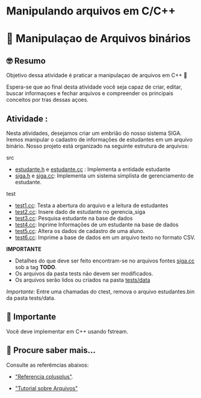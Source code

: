 # Manipulando arquivos em C/C++

# :wave: Manipulaçao de Arquivos binários

## 🤓 Resumo

Objetivo dessa atividade é praticar a manipulaçao de arquivos em C++ 🚀

Espera-se que ao final desta atividade você seja capaz de criar, editar, buscar informaçoes e
fechar arquivos e compreender os principais conceitos por tras dessas açoes.

## Atividade :

Nesta atividades, desejamos criar um embrião do nosso sistema SIGA.
Iremos manipular o cadastro de informações de estudantes em um arquivo binário.
Nosso projeto está organizado na seguinte estrutura de arquivos:

src

- [estudante.h](src/estudante.h) e [estudante.cc](src/estudante.cpp) : Implementa a entidade estudante
- [siga.h](src/siga.h) e [siga.cc](src/siga.cc): Implementa um sistema simplista de gerenciamento de estudante.

test

- [test1.cc](tests/test1.cc): Testa a abertura do arquivo e a leitura de estudantes
- [test2.cc](tests/test2.cc): Insere dado de estudante no gerencia_siga
- [test3.cc](tests/test3.cc): Pesquisa estudante na base de dados
- [test4.cc](tests/test4.cc): Inprime Informações de um estudante na base de dados
- [test5.cc](tests/test5.cc): Altera os dados de cadastro de uma aluno.
- [test6.cc](tests/test6.cc): Imprime a base de dados em um arquivo texto no formato CSV.

**IMPORTANTE**

- Detalhes do que deve ser feito encontram-se no arquivos fontes [siga.cc](src/siga.cc) sob a tag **TODO**.
- Os arquivos da pasta tests não devem ser modificados.
- Os arquivos serão lidos ou criados na pasta [tests/data](tests/data)

_Importante:_ Entre uma chamadas do ctest, remova o arquivo estudantes.bin da pasta tests/data.

## 📝 Importante

Você deve implementar em C++ usando fstream.

## 📝 Procure saber mais...

Consulte as referêmcias abaixos:

- ["Referencia cplusplus"](https://www.cplusplus.com/reference/fstream/fstream/).

- ["Tutorial sobre Arquivos"](https://www.cplusplus.com/reference/fstream/fstream/)
